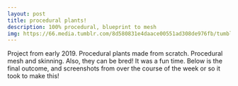 ```yaml
---
layout: post
title: procedural plants!
description: 100% procedural, blueprint to mesh
img: https://66.media.tumblr.com/8d580831e4daace00551ad308de976fb/tumblr_plloo9dRI21y50ux2o1_400.gif
---
```


Project from early 2019. Procedural plants made from scratch. Procedural mesh and skinning. Also, they can be bred! It was a fun time. Below is the final outcome, and screenshots from over the course of the week or so it took to make this!

<div class="img_row">
	<img class="col half" src="https://66.media.tumblr.com/8d580831e4daace00551ad308de976fb/tumblr_plloo9dRI21y50ux2o1_400.gif" alt="" title="screenshot"/>
	<img class="col half" src="https://66.media.tumblr.com/78a392bed3ec877dcdfca3e23948d855/tumblr_plloo9dRI21y50ux2o4_r1_400.gif" alt="" title="screenshot"/>
</div>
<div class="img_row">
	<img class="col half" src="https://66.media.tumblr.com/597c7dd224bdfd2ea052b8368a4f6a17/tumblr_plloo9dRI21y50ux2o2_400.gif" alt="" title="screenshot"/>
	<img class="col half" src="https://66.media.tumblr.com/cf22eb86b7bf966f6d29bd1f0ddb5df1/tumblr_plloo9dRI21y50ux2o3_400.gif" alt="" title="screenshot"/>
</div>
<div class="img_row">
	<img class="col half" src="https://media.discordapp.net/attachments/476364882644697088/533396879044509714/wheehee.png" alt="" title="screenshot"/>
	<img class="col half" src="https://media.discordapp.net/attachments/476364882644697088/533513315884728320/randoyay.png?width=400&height=271" alt="" title="screenshot"/>
</div>
<div class="img_row">
	<img class="col half" src="https://media.discordapp.net/attachments/476364882644697088/533736123386691605/itlooksderk.png?width=400&height=213" alt="" title="screenshot"/>
	<img class="col half" src="https://media.discordapp.net/attachments/476364882644697088/533739564800540682/yey.png?width=397&height=300" alt="" title="screenshot"/>
</div>
<div class="img_row">
	<img class="col half" src="https://media.discordapp.net/attachments/476364882644697088/534121158447202354/noiceflowees.png?width=250&height=300" alt="" title="screenshot"/>
	<img class="col half" src="https://media.discordapp.net/attachments/476364882644697088/534179652432822293/plantfamily.png?width=400&height=298" alt="" title="screenshot"/>
</div>
<div class="img_row">
	<img class="col half" src="https://media.discordapp.net/attachments/476364882644697088/534482865665081374/hiphapfamily.png?width=380&height=301" alt="" title="screenshot"/>
	<img class="col half" src="https://media.discordapp.net/attachments/476364882644697088/535195146325721109/fleshyfloweshere.png" alt="" title="screenshot"/>
</div>
